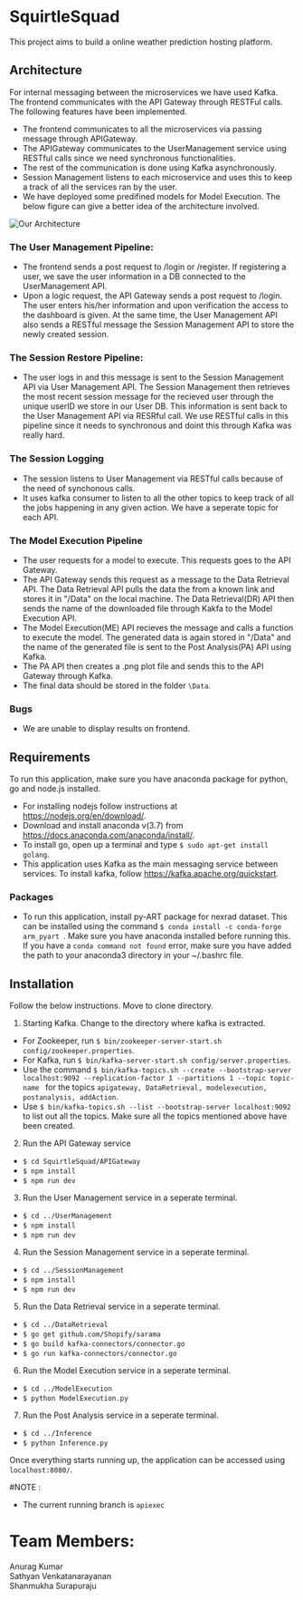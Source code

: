 # SquirtleSquad
This project aims to build a online weather prediction hosting platform.

## Architecture
For internal messaging between the microservices we have used Kafka. The frontend communicates with the API Gateway through RESTFul calls. The following features have been implemented.
- The frontend communicates to all the microservices via passing message through APIGateway.
- The APIGateway communicates to the UserManagement service using RESTful calls since we need synchronous functionalities.
- The rest of the communication is done using Kafka asynchronously. 
- Session Management listens to each microservice and uses this to keep a track of all the services ran by the user.
- We have deployed some predifined models for Model Execution. The below figure can give a better idea of the architecture involved.

![Our Architecture](BlockDiagram.png)

### The User Management Pipeline:
- The frontend sends a post request to /login or /register. If registering a user, we save the user information in a DB connected to the UserManagement API. 
- Upon a logic request, the API Gateway sends a post request to /login. The user enters his/her information and upon verification the access to the dashboard is given. At the same time, the User Management API also sends a RESTful message the Session Management API to store the newly created session.

### The Session Restore Pipeline:
- The user logs in and this message is sent to the Session Management API via User Management API. The Session Management then retrieves the most recent session message for the recieved user through the unique userID we store in our User DB. This information is sent back to the User Management API via RESRful call. We use RESTful calls in this pipeline since it needs to synchronous and doint this through Kafka was really hard.

### The Session Logging 
- The session listens to User Management via RESTful calls because of the need of synchonous calls.
- It uses kafka consumer to listen to all the other topics to keep track of all the jobs happening in any given action. We have a seperate topic for each API. 

### The Model Execution Pipeline
- The user requests for a model to execute. This requests goes to the API Gateway. 
- The API Gateway sends this request as a message to the Data Retrieval API. The Data Retrieval API pulls the data the from a known link and stores it in "/Data" on the local machine. The Data Retrieval(DR) API then sends the name of the downloaded file through Kakfa to the Model Execution API.
- The Model Execution(ME) API recieves the message and calls a function to execute the model. The generated data is again stored in "/Data" and the name of the generated file is sent to the Post Analysis(PA) API using Kafka.
- The PA API then creates a .png plot file and sends this to the API Gateway through Kafka. 
- The final data should be stored in the folder ```\Data```. 

### Bugs
- We are unable to display results on frontend.

## Requirements
To run this application, make sure you have anaconda package for python, go and node.js installed.
- For installing nodejs follow instructions at https://nodejs.org/en/download/.
- Download and install anaconda v(3.7) from https://docs.anaconda.com/anaconda/install/.
- To install go, open up a terminal and type ```$ sudo apt-get install golang```.
- This application uses Kafka as the main messaging service between services. To install kafka, follow https://kafka.apache.org/quickstart.

### Packages
- To run this application, install py-ART package for nexrad dataset. This can be installed using the command ```$ conda install -c conda-forge arm_pyart ```. Make sure you have anaconda installed before running this. If you have a ```conda command not found``` error, make sure you have added the path to your anaconda3 directory in your ~/.bashrc file.

## Installation
Follow the below instructions. Move to clone directory.
1. Starting Kafka. Change to the directory where kafka is extracted.
- For Zookeeper, run ```$ bin/zookeeper-server-start.sh config/zookeeper.properties```.
- For Kafka, run ```$ bin/kafka-server-start.sh config/server.properties```.
- Use the command ```$ bin/kafka-topics.sh --create --bootstrap-server localhost:9092 --replication-factor 1 --partitions 1 --topic topic-name ``` for the topics ```apigateway, DataRetrieval, modelexecution, postanalysis, addAction```.
- Use ```$ bin/kafka-topics.sh --list --bootstrap-server localhost:9092``` to list out all the topics. Make sure all the topics mentioned above have been created.

2. Run the API Gateway service
- ```$ cd SquirtleSquad/APIGateway ```
- ```$ npm install```
- ```$ npm run dev```

3. Run the User Management service in a seperate terminal.
- ```$ cd ../UserManagement ```
- ```$ npm install```
- ```$ npm run dev```

4. Run the Session Management service in a seperate terminal.
-  ```$ cd ../SessionManagement ```
- ```$ npm install```
- ```$ npm run dev```

5. Run the Data Retrieval service in a seperate terminal.
- ```$ cd ../DataRetrieval ```
- ```$ go get github.com/Shopify/sarama```
- ```$ go build kafka-connectors/connector.go```
- ```$ go run kafka-connectors/connector.go```

6. Run the Model Execution service in a seperate terminal.
- ```$ cd ../ModelExecution```
- ```$ python ModelExecution.py```

7. Run the Post Analysis service in a seperate terminal.
- ```$ cd ../Inference```
- ```$ python Inference.py```

Once everything starts running up, the application can be accessed using ```localhost:8080/```. 

#NOTE : 
- The current running branch is ```apiexec``` 

# Team Members:
Anurag Kumar  
Sathyan Venkatanarayanan  
Shanmukha Surapuraju  




